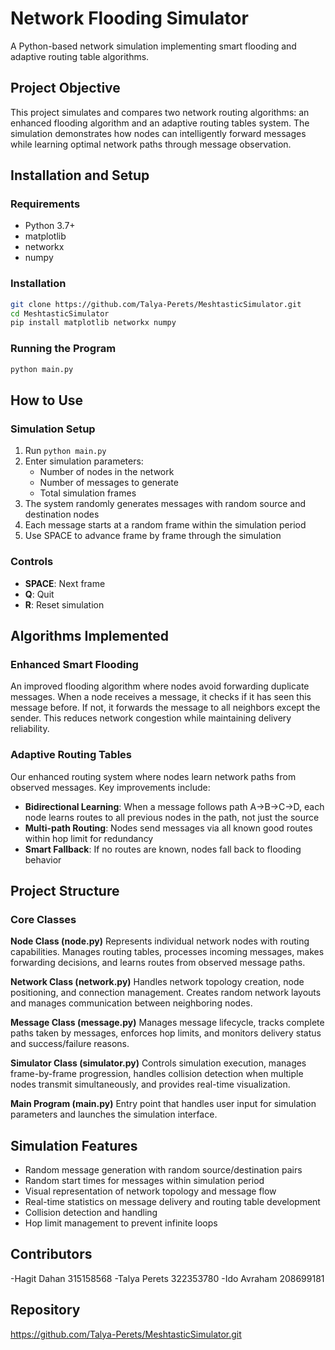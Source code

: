 # Network Flooding Simulator

A Python-based network simulation implementing smart flooding and adaptive routing table algorithms.

## Project Objective

This project simulates and compares two network routing algorithms: an enhanced flooding algorithm and an adaptive routing tables system. The simulation demonstrates how nodes can intelligently forward messages while learning optimal network paths through message observation.

## Installation and Setup

### Requirements
- Python 3.7+
- matplotlib
- networkx
- numpy

### Installation
```bash
git clone https://github.com/Talya-Perets/MeshtasticSimulator.git
cd MeshtasticSimulator
pip install matplotlib networkx numpy
```

### Running the Program
```bash
python main.py
```

## How to Use

### Simulation Setup
1. Run `python main.py`
2. Enter simulation parameters:
   - Number of nodes in the network
   - Number of messages to generate
   - Total simulation frames
3. The system randomly generates messages with random source and destination nodes
4. Each message starts at a random frame within the simulation period
5. Use SPACE to advance frame by frame through the simulation

### Controls
- **SPACE**: Next frame
- **Q**: Quit
- **R**: Reset simulation

## Algorithms Implemented

### Enhanced Smart Flooding
An improved flooding algorithm where nodes avoid forwarding duplicate messages. When a node receives a message, it checks if it has seen this message before. If not, it forwards the message to all neighbors except the sender. This reduces network congestion while maintaining delivery reliability.

### Adaptive Routing Tables
Our enhanced routing system where nodes learn network paths from observed messages. Key improvements include:

- **Bidirectional Learning**: When a message follows path A→B→C→D, each node learns routes to all previous nodes in the path, not just the source
- **Multi-path Routing**: Nodes send messages via all known good routes within hop limit for redundancy
- **Smart Fallback**: If no routes are known, nodes fall back to flooding behavior

## Project Structure

### Core Classes

**Node Class (node.py)**
Represents individual network nodes with routing capabilities. Manages routing tables, processes incoming messages, makes forwarding decisions, and learns routes from observed message paths.

**Network Class (network.py)**
Handles network topology creation, node positioning, and connection management. Creates random network layouts and manages communication between neighboring nodes.

**Message Class (message.py)**
Manages message lifecycle, tracks complete paths taken by messages, enforces hop limits, and monitors delivery status and success/failure reasons.

**Simulator Class (simulator.py)**
Controls simulation execution, manages frame-by-frame progression, handles collision detection when multiple nodes transmit simultaneously, and provides real-time visualization.

**Main Program (main.py)**
Entry point that handles user input for simulation parameters and launches the simulation interface.

## Simulation Features

- Random message generation with random source/destination pairs
- Random start times for messages within simulation period
- Visual representation of network topology and message flow
- Real-time statistics on message delivery and routing table development
- Collision detection and handling
- Hop limit management to prevent infinite loops

## Contributors

-Hagit Dahan 315158568
-Talya Perets 322353780
-Ido Avraham 208699181

## Repository

https://github.com/Talya-Perets/MeshtasticSimulator.git
